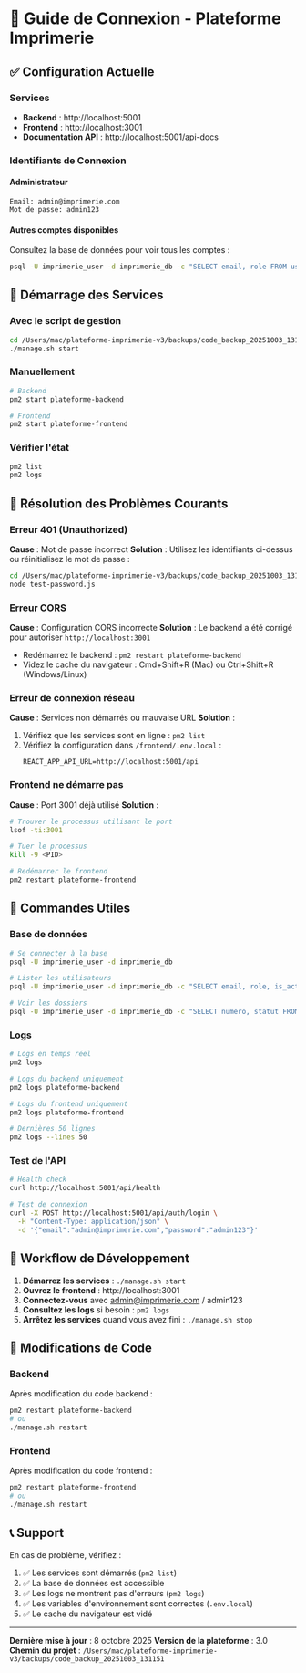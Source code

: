 # 🔐 Guide de Connexion - Plateforme Imprimerie

## ✅ Configuration Actuelle

### Services
- **Backend** : http://localhost:5001
- **Frontend** : http://localhost:3001
- **Documentation API** : http://localhost:5001/api-docs

### Identifiants de Connexion

#### Administrateur
```
Email: admin@imprimerie.com
Mot de passe: admin123
```

#### Autres comptes disponibles
Consultez la base de données pour voir tous les comptes :
```bash
psql -U imprimerie_user -d imprimerie_db -c "SELECT email, role FROM users WHERE is_active = true;"
```

## 🚀 Démarrage des Services

### Avec le script de gestion
```bash
cd /Users/mac/plateforme-imprimerie-v3/backups/code_backup_20251003_131151
./manage.sh start
```

### Manuellement
```bash
# Backend
pm2 start plateforme-backend

# Frontend  
pm2 start plateforme-frontend
```

### Vérifier l'état
```bash
pm2 list
pm2 logs
```

## 🔧 Résolution des Problèmes Courants

### Erreur 401 (Unauthorized)
**Cause** : Mot de passe incorrect
**Solution** : Utilisez les identifiants ci-dessus ou réinitialisez le mot de passe :
```bash
cd /Users/mac/plateforme-imprimerie-v3/backups/code_backup_20251003_131151/backend
node test-password.js
```

### Erreur CORS
**Cause** : Configuration CORS incorrecte
**Solution** : Le backend a été corrigé pour autoriser `http://localhost:3001`
- Redémarrez le backend : `pm2 restart plateforme-backend`
- Videz le cache du navigateur : Cmd+Shift+R (Mac) ou Ctrl+Shift+R (Windows/Linux)

### Erreur de connexion réseau
**Cause** : Services non démarrés ou mauvaise URL
**Solution** :
1. Vérifiez que les services sont en ligne : `pm2 list`
2. Vérifiez la configuration dans `/frontend/.env.local` :
   ```
   REACT_APP_API_URL=http://localhost:5001/api
   ```

### Frontend ne démarre pas
**Cause** : Port 3001 déjà utilisé
**Solution** :
```bash
# Trouver le processus utilisant le port
lsof -ti:3001

# Tuer le processus
kill -9 <PID>

# Redémarrer le frontend
pm2 restart plateforme-frontend
```

## 📝 Commandes Utiles

### Base de données
```bash
# Se connecter à la base
psql -U imprimerie_user -d imprimerie_db

# Lister les utilisateurs
psql -U imprimerie_user -d imprimerie_db -c "SELECT email, role, is_active FROM users;"

# Voir les dossiers
psql -U imprimerie_user -d imprimerie_db -c "SELECT numero, statut FROM dossiers LIMIT 10;"
```

### Logs
```bash
# Logs en temps réel
pm2 logs

# Logs du backend uniquement
pm2 logs plateforme-backend

# Logs du frontend uniquement
pm2 logs plateforme-frontend

# Dernières 50 lignes
pm2 logs --lines 50
```

### Test de l'API
```bash
# Health check
curl http://localhost:5001/api/health

# Test de connexion
curl -X POST http://localhost:5001/api/auth/login \
  -H "Content-Type: application/json" \
  -d '{"email":"admin@imprimerie.com","password":"admin123"}'
```

## 🎯 Workflow de Développement

1. **Démarrez les services** : `./manage.sh start`
2. **Ouvrez le frontend** : http://localhost:3001
3. **Connectez-vous** avec admin@imprimerie.com / admin123
4. **Consultez les logs** si besoin : `pm2 logs`
5. **Arrêtez les services** quand vous avez fini : `./manage.sh stop`

## 🔄 Modifications de Code

### Backend
Après modification du code backend :
```bash
pm2 restart plateforme-backend
# ou
./manage.sh restart
```

### Frontend
Après modification du code frontend :
```bash
pm2 restart plateforme-frontend
# ou
./manage.sh restart
```

## 📞 Support

En cas de problème, vérifiez :
1. ✅ Les services sont démarrés (`pm2 list`)
2. ✅ La base de données est accessible
3. ✅ Les logs ne montrent pas d'erreurs (`pm2 logs`)
4. ✅ Les variables d'environnement sont correctes (`.env.local`)
5. ✅ Le cache du navigateur est vidé

---

**Dernière mise à jour** : 8 octobre 2025
**Version de la plateforme** : 3.0
**Chemin du projet** : `/Users/mac/plateforme-imprimerie-v3/backups/code_backup_20251003_131151`
